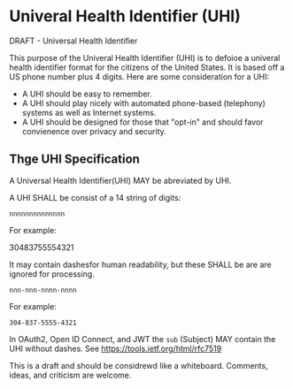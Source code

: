 # Univeral Health Identifier (UHI)
DRAFT - Universal Health Identifier 

This purpose of the Univeral Health Identifier (UHI) is to defoioe a univeral health identifier format for the citizens of the United States.  It is based off a US phone number plus 4 digits. Here are some consideration for a UHI:

* A UHI should be easy to remember.
* A UHI should play nicely with automated phone-based (telephony) systems as well as Internet systems.
* A UHI should be designed for those that "opt-in" and should favor convienence over privacy and security.

Thge UHI Specification
----------------------

A Universal Health Identifier(UHI) MAY be abreviated by UHI. 

A UHI SHALL be consist of a 14 string of digits:

    nnnnnnnnnnnnnn

For example:
  
  30483755554321

It may contain dashesfor human readability, but these SHALL be are are ignored for processing.
    
    nnn-nnn-nnnn-nnnn
    
For example:

    304-837-5555-4321
    

In OAuth2, Open ID Connect, and JWT the `sub` (Subject) MAY contain the UHI without dashes. See https://tools.ietf.org/html/rfc7519


This is a draft and should be considrewd like a whiteboard. Comments, ideas, and criticism are welcome.
